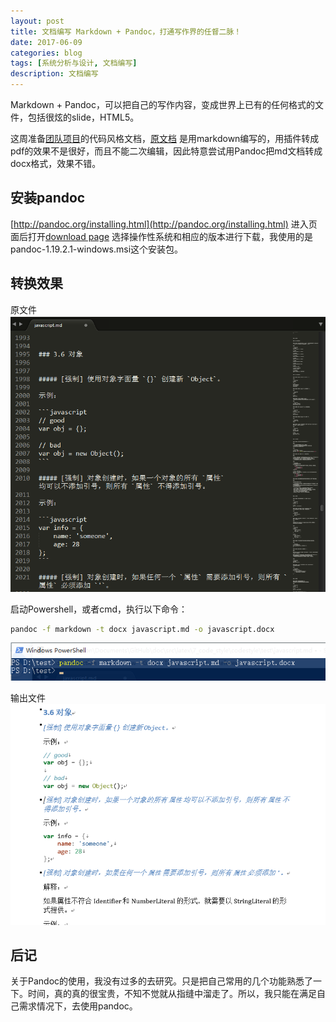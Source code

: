 ```yaml
---
layout: post
title: 文档编写 Markdown + Pandoc，打通写作界的任督二脉！
date: 2017-06-09
categories: blog
tags: [系统分析与设计, 文档编写]
description: 文档编写
---
```


Markdown + Pandoc，可以把自己的写作内容，变成世界上已有的任何格式的文件，包括很炫的slide，HTML5。

<!-- 了解Markdwon以后，我的写作世界，除了正式的文档用LaTeX之外，就是它；看到Pandoc格式转换以后，对生成的slide和pdf羡慕的不行。从此以后，自己以后的写作是这样的：首先用Markdown把自己的想法写下来；其次，通过Pandoc，把写好的Markdown文件，转换成Slide、MS Word或者PDF。
 -->

这周准备[团队项目](https://github.com/TicketingProject/doc/blob/master/teamwork_files/t_GDPLS_7_code_style.pdf)的代码风格文档，[原文档](https://github.com/TicketingProject/doc/tree/master/src/latex/7_code_style/codestyle)
是用markdown编写的，用插件转成pdf的效果不是很好，而且不能二次编辑，因此特意尝试用Pandoc把md文档转成docx格式，效果不错。

## 安装pandoc

[http://pandoc.org/installing.html](http://pandoc.org/installing.html)
进入页面后打开[download page](https://github.com/jgm/pandoc/releases/tag/1.19.2.1)
选择操作性系统和相应的版本进行下载，我使用的是pandoc-1.19.2.1-windows.msi这个安装包。

## 转换效果

原文件
![原文件](https://raw.githubusercontent.com/SimonFang1/SimonFang1.github.io/master/img/blog/pandoc1.png)

启动Powershell，或者cmd，执行以下命令：
```bash
pandoc -f markdown -t docx javascript.md -o javascript.docx
```
![执行命令](https://raw.githubusercontent.com/SimonFang1/SimonFang1.github.io/master/img/blog/pandoc2.png)



输出文件
![输出文件](https://raw.githubusercontent.com/SimonFang1/SimonFang1.github.io/master/img/blog/pandoc3.png)

## 后记

关于Pandoc的使用，我没有过多的去研究。只是把自己常用的几个功能熟悉了一下。时间，真的真的很宝贵，不知不觉就从指缝中溜走了。所以，我只能在满足自己需求情况下，去使用pandoc。

